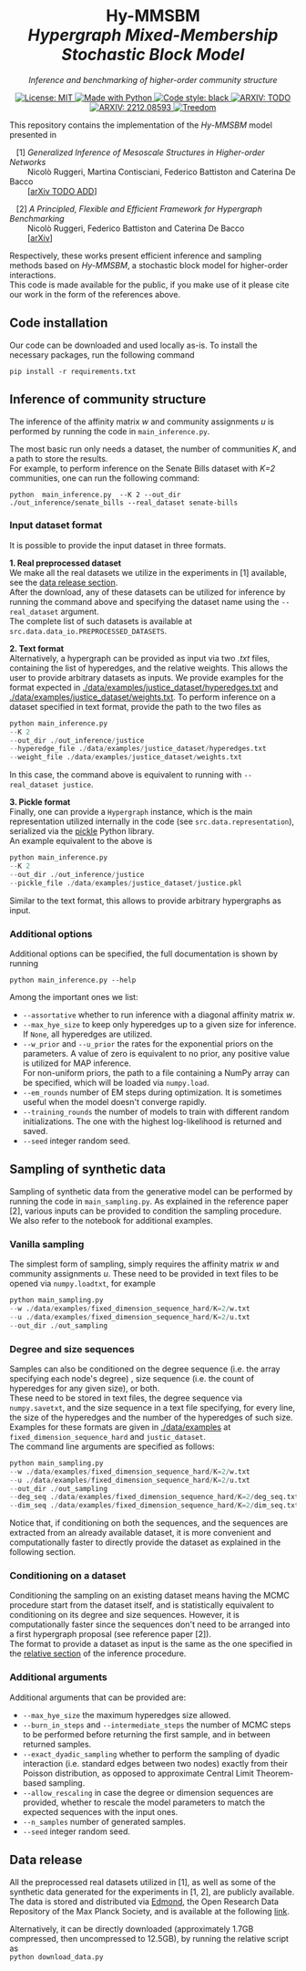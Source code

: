 <h1 align="center">
Hy-MMSBM <br/>  
<i>Hypergraph Mixed-Membership Stochastic Block Model</i>
</h1>

<p align="center">
<i>Inference and benchmarking of higher-order community structure</i>
</p>

<p align="center">
<a href="https://github.com/nickruggeri/Hy-MMSBM/blob/main/LICENSE">
<img alt="License: MIT" src="https://img.shields.io/github/license/nickruggeri/Hy-MMSBM">
</a>

<a href="https://www.python.org/">
<img alt="Made with Python" src="https://img.shields.io/badge/made%20with-python-1f425f.svg">
</a>

<a href="https://github.com/psf/black">
<img alt="Code style: black" src="https://img.shields.io/badge/code%20style-black-000000.svg">
</a>

<a href="">
<img alt="ARXIV: TODO" src="https://img.shields.io/badge/arXiv-INFERENCE%20ARXIV%20TODO SAMPLING-red.svg">
</a>

<a href="https://arxiv.org/abs/2212.08593">
<img alt="ARXIV: 2212.08593" src="https://img.shields.io/badge/arXiv-2212.08593-red.svg">
</a>

<a href="https://www.treedom.net/en/user/nicolo-ruggeri-7568/trees/V36-Y75D">
<img alt="Treedom" src="https://img.shields.io/badge/CO2%20compensation%20-Treedom%20%F0%9F%8C%B4-brightgreen">
</a>

</p>

This repository contains the implementation of the <i>Hy-MMSBM</i> model presented in 

&nbsp;&nbsp; 
[1] <i>Generalized Inference of Mesoscale Structures in Higher-order Networks</i><br/>
&nbsp;&nbsp;&nbsp;&nbsp;&nbsp;&nbsp;&nbsp; 
Nicolò Ruggeri, Martina Contisciani, Federico Battiston and Caterina De Bacco<br/>
&nbsp;&nbsp;&nbsp;&nbsp;&nbsp;&nbsp;&nbsp; 
[<a href="https://www.google.com/">arXiv TODO ADD</a>]
        
&nbsp;&nbsp; 
[2] <i>A Principled, Flexible and Efficient Framework for Hypergraph Benchmarking</i><br/>
&nbsp;&nbsp;&nbsp;&nbsp;&nbsp;&nbsp;&nbsp;
Nicolò Ruggeri, Federico Battiston and Caterina De Bacco <br/>
&nbsp;&nbsp;&nbsp;&nbsp;&nbsp;&nbsp;&nbsp;
[<a href="https://arxiv.org/abs/2212.08593">arXiv</a>]


Respectively, these works present efficient inference and sampling methods based on 
<i>Hy-MMSBM</i>, a stochastic block model for higher-order interactions. <br/> 
This code is made available for the public, if you make use of it please cite our work 
in the form of the references above.

<h2>Code installation</h2>

Our code can be downloaded and used locally as-is. To install the necessary packages, 
run the following command

`pip install -r requirements.txt`


<h2>Inference of community structure</h2>

The inference of the affinity matrix <i>w</i> and community assignments <i>u</i> is 
performed by running the code in `main_inference.py`. 

The most basic run only needs a dataset, the number of communities <i>K</i>, and a path to store the results. <br/>
For example, to perform inference on the Senate Bills dataset with <i>K=2</i> 
communities, one can run the following command:

`
python 
main_inference.py 
--K 2 --out_dir ./out_inference/senate_bills --real_dataset senate-bills
`

<h3>Input dataset format</h3>

It is possible to provide the input dataset in three formats.

__1. Real preprocessed dataset__<br/> 
We make all the real datasets we utilize in the 
experiments in [1] available, see the [data release section](#data-release). <br/>
After the download, any of these datasets can be utilized for inference by running the 
command above and specifying the dataset name using the `--real_dataset` argument. <br/>
The complete list of such datasets is available at
`src.data.data_io.PREPROCESSED_DATASETS`.

__2. Text format__<br/> 
Alternatively, a hypergraph can be provided as input via two *.txt* files,
containing the list of hyperedges, and the relative weights. 
This allows the user to provide arbitrary datasets as inputs.
We provide examples for the format expected in [./data/examples/justice_dataset/hyperedges.txt](https://github.com/nickruggeri/Hy-MMSBM-dev/blob/main/data/examples/justice_dataset/hyperedges.txt)
and [./data/examples/justice_dataset/weights.txt](https://github.com/nickruggeri/Hy-MMSBM-dev/blob/main/data/examples/justice_dataset/weights.txt). 
To perform inference on a dataset specified in text format, provide the path to the two 
files as 
```python
python main_inference.py 
--K 2 
--out_dir ./out_inference/justice 
--hyperedge_file ./data/examples/justice_dataset/hyperedges.txt 
--weight_file ./data/examples/justice_dataset/weights.txt
```
In this case, the command above is equivalent to running with `--real_dataset justice`.

__3. Pickle format__<br/>
Finally, one can provide a `Hypergraph` instance, which is the main representation 
utilized internally in the code (see `src.data.representation`), serialized via the 
<a href="https://docs.python.org/3/library/pickle.html">pickle</a> Python library. <br/>
An example equivalent to the above is
```python
python main_inference.py 
--K 2 
--out_dir ./out_inference/justice 
--pickle_file ./data/examples/justice_dataset/justice.pkl
```
Similar to the text format, this allows to provide arbitrary hypergraphs as input.

<h3>Additional options</h3>

Additional options can be specified, the full documentation is shown by running
        
`python main_inference.py --help`

Among the important ones we list:
- `--assortative` whether to run inference with a diagonal affinity matrix <i>w</i>.  
- `--max_hye_size` to keep only hyperedges up to a given size for inference. If `None`, all hyperedges are utilized.
- `--w_prior` and `--u_prior` the rates for the exponential priors on the parameters. A value of zero is equivalent to no prior, any positive value is utilized for MAP inference. <br/>
For non-uniform priors, the path to a file containing a NumPy array can be specified, which will be loaded via `numpy.load`.
- `--em_rounds` number of EM steps during optimization. It is sometimes useful when the model doesn't converge rapidly.
- `--training_rounds` the number of models to train with different random initializations. The one with the highest log-likelihood is returned and saved.
- `--seed` integer random seed.


<h2>Sampling of synthetic data</h2>

Sampling of synthetic data from the generative model can be performed by running the 
code in `main_sampling.py`. As explained in the reference paper [2], various inputs can 
be provided to condition the sampling procedure. <br/>
We also refer to the notebook for additional examples. 

<h3>Vanilla sampling</h3>

The simplest form of sampling, simply requires the affinity matrix <i>w</i> and 
community assignments <i>u</i>. These need to be provided in text files to be opened 
via `numpy.loadtxt`, for example
```python
python main_sampling.py 
--w ./data/examples/fixed_dimension_sequence_hard/K=2/w.txt 
--u ./data/examples/fixed_dimension_sequence_hard/K=2/u.txt 
--out_dir ./out_sampling
```

<h3>Degree and size sequences</h3>

Samples can also be conditioned on the degree sequence (i.e. the array specifying each 
node's degree) , size sequence (i.e. the count of hyperedges for any given size), or both.<br/>
These need to be stored in text files, the degree sequence via `numpy.savetxt`, and the 
size sequence in a text file specifying, for every line, the size of the hyperedges and 
the number of the hyperedges of such size. Examples for these formats are given in 
[./data/examples](https://github.com/nickruggeri/Hy-MMSBM-dev/tree/main/data/examples) at `fixed_dimension_sequence_hard` and `justic_dataset`. <br/>
The command line arguments are specified as follows:
```python
python main_sampling.py 
--w ./data/examples/fixed_dimension_sequence_hard/K=2/w.txt 
--u ./data/examples/fixed_dimension_sequence_hard/K=2/u.txt 
--out_dir ./out_sampling
--deg_seq ./data/examples/fixed_dimension_sequence_hard/K=2/deg_seq.txt
--dim_seq ./data/examples/fixed_dimension_sequence_hard/K=2/dim_seq.txt
```
Notice that, if conditioning on both the sequences, and the sequences are extracted from 
an already available dataset, it is more convenient and computationally faster to 
directly provide the dataset as explained in the following section.


<h3>Conditioning on a dataset</h3>

Conditioning the sampling on an existing dataset means having the MCMC procedure start 
from the dataset itself, and is statistically equivalent to conditioning on its degree
and size sequences. However, it is computationally faster since the sequences don't need
to be arranged into a first hypergraph proposal (see reference paper [2]).<br/>
The format to provide a dataset as input is the same as the one specified in the 
[relative section](#input-dataset-format) of the inference procedure.


<h3>Additional arguments</h3>

Additional arguments that can be provided are:
- `--max_hye_size` the maximum hyperedges size allowed.  
- `--burn_in_steps` and `--intermediate_steps` the number of MCMC steps to be performed 
before returning the first sample, and in between returned samples.
- `--exact_dyadic_sampling` whether to perform the sampling of dyadic interaction 
(i.e. standard edges between two nodes) exactly from their Poisson distribution, as opposed to approximate Central Limit Theorem-based sampling.
- `--allow_rescaling` in case the degree or dimension sequences are provided, whether to 
rescale the model parameters to match the expected sequences with the input ones.
- `--n_samples` number of generated samples.
- `--seed` integer random seed.


<h2>Data release</h2>

All the preprocessed real datasets utilized in [1], as well as some of the synthetic 
data generated for the experiments in [1, 2], are publicly available. <br/>
The data is stored and distributed via <a href="https://edmond.mpdl.mpg.de/">Edmond</a>, 
the Open Research Data Repository of the Max Planck Society, and is available at the 
following 
<a href="https://edmond.mpdl.mpg.de/dataset.xhtml?persistentId=doi:10.17617/3.HRW0OE&version=1.0">link</a>.

Alternatively, it can be directly downloaded 
(approximately 1.7GB compressed, then uncompressed to 12.5GB), 
by running the relative script as <br/> 
`python download_data.py`

 

